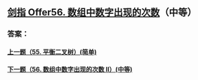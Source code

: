 ## [ 剑指 Offer56. 数组中数字出现的次数](https://leetcode-cn.com/problems/merge-two-sorted-lists/)（中等）





### 答案：



#### [上一题（55. 平衡二叉树）(简单)](https://github.com/sdwwld/leetCode/blob/master/src/main/java/com/wld/java/offer/剑指Offer55-II.md)

#### [下一题（56. 数组中数字出现的次数 II）(中等)](https://github.com/sdwwld/leetCode/blob/master/src/main/java/com/wld/java/offer/剑指Offer56-II.md)